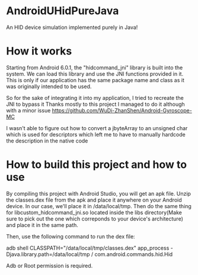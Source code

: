 # AndroidUHidPureJava

An HID device simulation implemented purely in Java! 

# How it works

Starting from Android 6.0.1, the "hidcommand_jni" library is built into the system. We can load this library and use the JNI functions provided in it.
This is only if our application has the same package name and class as it was originally intended to be used.

So for the sake of integrating it into my application, I tried to recreate the JNI to bypass it
Thanks mostly to this project I managed to do it although with a minor issue
https://github.com/WuDi-ZhanShen/Android-Gyroscope-MC

I wasn't able to figure out how to convert a jbyteArray to an unsigned char which is used for descriptors which left me to have to manually hardcode the description in the native code

# How to build this project and how to use

By compiling this project with Android Studio, you will get an apk file. Unzip the classes.dex file from the apk and place it anywhere on your Android device. In our case, we'll place it in /data/local/tmp. Then do the same thing for libcustom_hidcommand_jni.so located inside the libs directory(Make sure to pick out the one which correponds to your device's architecture) and place it in the same path.

Then, use the following command to run the dex file:

adb shell CLASSPATH="/data/local/tmp/classes.dex" app_process -Djava.library.path=/data/local/tmp / com.android.commands.hid.Hid

Adb or Root permission is required.
